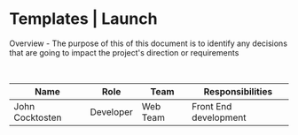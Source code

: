 # Templates | Launch

Overview - The purpose of this of this document is to identify any decisions that are going to impact the project's direction or requirements

<br>

| Name            | Role      | Team     | Responsibilities     |
| --------------- | --------- | -------- | -------------------- |
| John Cocktosten | Developer | Web Team | Front End development |

